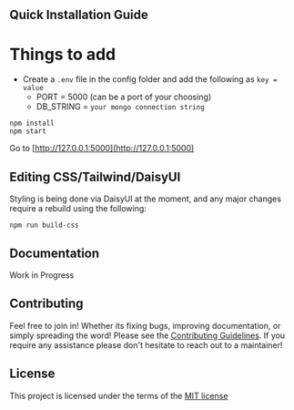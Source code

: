 ## Quick Installation Guide

# Things to add

- Create a `.env` file in the config folder and add the following as
  `key = value`
  - PORT = 5000 (can be a port of your choosing)
  - DB_STRING = `your mongo connection string`

```
npm install
npm start
```

Go to [http://127.0.0.1:5000](http://127.0.0.1:5000)

## Editing CSS/Tailwind/DaisyUI

Styling is being done via DaisyUI at the moment, and any major changes require a
rebuild using the following:

```
npm run build-css
```

## Documentation

Work in Progress

## Contributing

Feel free to join in! Whether its fixing bugs, improving documentation, or
simply spreading the word! Please see the
[Contributing Guidelines](/CONTRIBUTING.md). If you require any assistance
please don't hesitate to reach out to a maintainer!

## License

This project is licensed under the terms of the [MIT license](/LICENSE)
